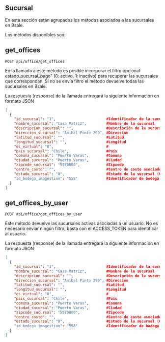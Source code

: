 ## Sucursal

En esta sección están agrupados los métodos asociados a las sucursales en Bsale.

Los métodos disponibles son:

## get_offices

```
POST api/office/get_offices
```

En la llamada a este método es posible incorporar el filtro opcional estado_sucursal_pago" (0: activo, 1: inactivo) para recuperar las sucursales que correspondan. Si no se envía filtro el método devuelve todas las sucursales en Bsale.

La respuesta (response) de la llamada entregará la siguiente información en formato JSON

```json
[
  {
    "id_sucursal": "1",                       #Identificador de la sucursal
    "nombre_sucursal": "Casa Matriz",         #Nombre de la sucursal
    "descripcion_sucursal": "",               #Descripción de la sucursal
    "direccion_sucursal": "Anibal Pinto 299", #Dirección 
    "latitud_sucursal": "",                   #Latitud
    "longitud_sucursal": "",                  #Longitud
    "es_virtual": "0",                        #
    "pais_sucursal": "Chile",                 #País
    "comuna_sucursal": "Puerto Varas",        #Comuna
    "ciudad_sucursal": "Puerto Varas",        #Ciudad
    "zipcode_sucursal": "5570000",            #Zipcode
    "centro_costo": "",                       #Centro de costo asociado
    "estado_sucursal": "0",                   #Estado de la sucursal (0:activo, 1:inactivo)
    "id_bodega_imagestion": "558"             #Identificador de bodega en caso de conexión con Imagestión
  }
]

```

## get_offices_by_user

```
POST api/office/get_offices_by_user
```

Este método devuelve las sucursales activas asociadas a un usuario. No es necesario enviar ningún filtro, basta con el ACCESS_TOKEN para identificar al usuario.

La respuesta (response) de la llamada entregará la siguiente información en formato JSON

```json
[
  {
    "id_sucursal": "1",                       #Identificador de la sucursal
    "nombre_sucursal": "Casa Matriz",         #Nombre de la sucursal
    "descripcion_sucursal": "",               #Descripción de la sucursal
    "direccion_sucursal": "Anibal Pinto 299", #Dirección 
    "latitud_sucursal": "",                   #Latitud
    "longitud_sucursal": "",                  #Longitud
    "es_virtual": "0",                        #
    "pais_sucursal": "Chile",                 #País
    "comuna_sucursal": "Puerto Varas",        #Comuna
    "ciudad_sucursal": "Puerto Varas",        #Ciudad
    "zipcode_sucursal": "5570000",            #Zipcode
    "centro_costo": "",                       #Centro de costo asociado
    "estado_sucursal": "0",                   #Estado de la sucursal (0:activo, 1:inactivo)
    "id_bodega_imagestion": "558"             #Identificador de bodega en caso de conexión con Imagestión
  }
]

```
